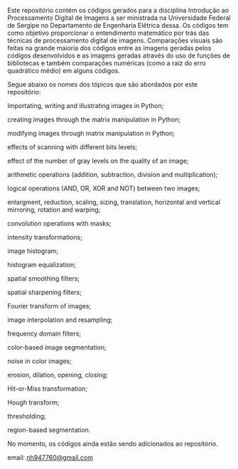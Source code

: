 <p align="justify">

Este repositório contém os códigos gerados para a disciplina Introdução ao Processamento Digital de Imagens a ser ministrada na Universidade Federal de Sergipe no Departamento de Engenharia Elétrica dessa. Os códigos tem como objetivo proporcionar o entendimento matemático por trás das técnicas de processamento digital de imagens. Comparações visuais são feitas na grande maioria dos códigos entre as imagens geradas pelos códigos desenvolvidos e as imagens geradas através do uso de funções de bibliotecas e também comparações numéricas (como a raiz do erro quadrático médio) em alguns códigos.

</p>

Segue abaixo os nomes dos tópicos que são abordados por este repositório:

Importating, writing and illustrating images in Python;

creating images through the matrix manipulation in Python;

modifying images through matrix manipulation in Python;

effects of scanning with different bits levels;

effect of the number of gray levels on the quality of an image;

arithmetic operations (addition, subtraction, division and multiplication);

logical operations (AND, OR, XOR and NOT) between two images;

enlargment, reduction, scaling, sizing, translation, horizontal and vertical mirroring, rotation and warping;

convolution operations with masks;

intensity transformations;

image histogram;

histogram equalization;

spatial smoothing filters;

spatial sharpening filters;

Fourier transform of images;

image interpolation and resampling;

frequency domain filters;

color-based image segmentation; 

noise in color images;

erosion, dilation, opening, closing;

Hit-or-Miss transformation;

Hough transform;

thresholding;

region-based segmentation.

No momento, os códigos ainda estão sendo adicionados ao repositório.

email: nh947760@gmail.com
